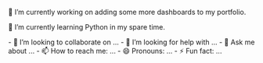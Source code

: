 
<p>
 🔭 I’m currently working on adding some more dashboards to my portfolio.
</p>
<p>
 🌱 I’m currently learning Python in my spare time.
</p>
- 👯 I’m looking to collaborate on ...
- 🤔 I’m looking for help with ...
- 💬 Ask me about ...
- 📫 How to reach me: ...
- 😄 Pronouns: ...
- ⚡ Fun fact: ...

